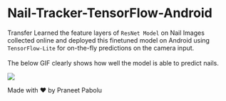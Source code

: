 # Nail-Tracker-TensorFlow-Android

Transfer Learned the feature layers of `ResNet Model` on Nail Images collected online and deployed this finetuned model on Android using `TensorFlow-Lite` for on-the-fly predictions on the camera input.
<br><br>
The below GIF clearly shows how well the model is able to predict nails.

![](https://github.com/DeathReaper0965/Nail-Tracker-TensorFlow-Android/blob/master/data/nail-tracker.gif)


Made with ❤️  by Praneet Pabolu
